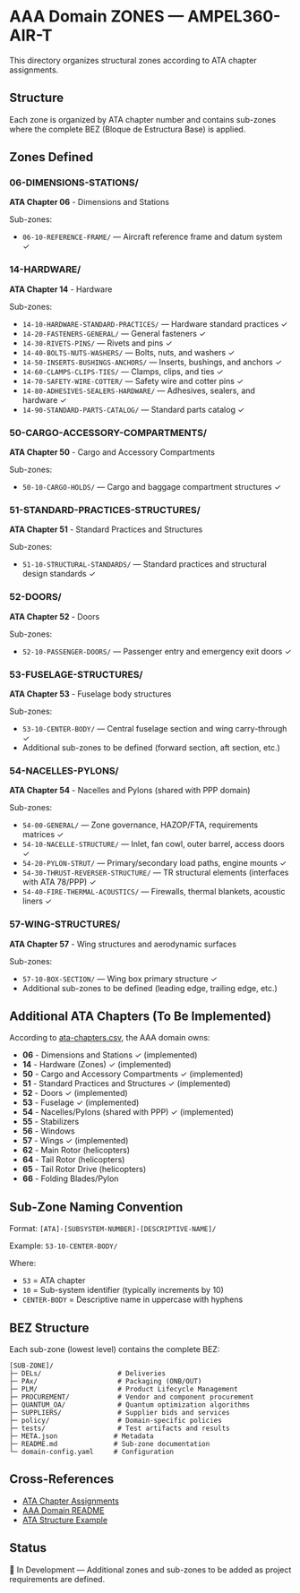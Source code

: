 # AAA Domain ZONES — AMPEL360-AIR-T

This directory organizes structural zones according to ATA chapter assignments.

## Structure

Each zone is organized by ATA chapter number and contains sub-zones where the complete BEZ (Bloque de Estructura Base) is applied.

## Zones Defined

### 06-DIMENSIONS-STATIONS/
**ATA Chapter 06** - Dimensions and Stations

Sub-zones:
- `06-10-REFERENCE-FRAME/` — Aircraft reference frame and datum system ✓

### 14-HARDWARE/
**ATA Chapter 14** - Hardware

Sub-zones:
- `14-10-HARDWARE-STANDARD-PRACTICES/` — Hardware standard practices ✓
- `14-20-FASTENERS-GENERAL/` — General fasteners ✓
- `14-30-RIVETS-PINS/` — Rivets and pins ✓
- `14-40-BOLTS-NUTS-WASHERS/` — Bolts, nuts, and washers ✓
- `14-50-INSERTS-BUSHINGS-ANCHORS/` — Inserts, bushings, and anchors ✓
- `14-60-CLAMPS-CLIPS-TIES/` — Clamps, clips, and ties ✓
- `14-70-SAFETY-WIRE-COTTER/` — Safety wire and cotter pins ✓
- `14-80-ADHESIVES-SEALERS-HARDWARE/` — Adhesives, sealers, and hardware ✓
- `14-90-STANDARD-PARTS-CATALOG/` — Standard parts catalog ✓

### 50-CARGO-ACCESSORY-COMPARTMENTS/
**ATA Chapter 50** - Cargo and Accessory Compartments

Sub-zones:
- `50-10-CARGO-HOLDS/` — Cargo and baggage compartment structures ✓

### 51-STANDARD-PRACTICES-STRUCTURES/
**ATA Chapter 51** - Standard Practices and Structures

Sub-zones:
- `51-10-STRUCTURAL-STANDARDS/` — Standard practices and structural design standards ✓

### 52-DOORS/
**ATA Chapter 52** - Doors

Sub-zones:
- `52-10-PASSENGER-DOORS/` — Passenger entry and emergency exit doors ✓

### 53-FUSELAGE-STRUCTURES/
**ATA Chapter 53** - Fuselage body structures

Sub-zones:
- `53-10-CENTER-BODY/` — Central fuselage section and wing carry-through ✓
- Additional sub-zones to be defined (forward section, aft section, etc.)

### 54-NACELLES-PYLONS/
**ATA Chapter 54** - Nacelles and Pylons (shared with PPP domain)

Sub-zones:
- `54-00-GENERAL/` — Zone governance, HAZOP/FTA, requirements matrices ✓
- `54-10-NACELLE-STRUCTURE/` — Inlet, fan cowl, outer barrel, access doors ✓
- `54-20-PYLON-STRUT/` — Primary/secondary load paths, engine mounts ✓
- `54-30-THRUST-REVERSER-STRUCTURE/` — TR structural elements (interfaces with ATA 78/PPP) ✓
- `54-40-FIRE-THERMAL-ACOUSTICS/` — Firewalls, thermal blankets, acoustic liners ✓

### 57-WING-STRUCTURES/
**ATA Chapter 57** - Wing structures and aerodynamic surfaces

Sub-zones:
- `57-10-BOX-SECTION/` — Wing box primary structure ✓
- Additional sub-zones to be defined (leading edge, trailing edge, etc.)

## Additional ATA Chapters (To Be Implemented)

According to [ata-chapters.csv](../../../../1-DIMENSIONS/CANONICAL-TAXONOMY/ata-chapters.csv), the AAA domain owns:

- **06** - Dimensions and Stations ✓ (implemented)
- **14** - Hardware (Zones) ✓ (implemented)
- **50** - Cargo and Accessory Compartments ✓ (implemented)
- **51** - Standard Practices and Structures ✓ (implemented)
- **52** - Doors ✓ (implemented)
- **53** - Fuselage ✓ (implemented)
- **54** - Nacelles/Pylons (shared with PPP) ✓ (implemented)
- **55** - Stabilizers
- **56** - Windows
- **57** - Wings ✓ (implemented)
- **62** - Main Rotor (helicopters)
- **64** - Tail Rotor (helicopters)
- **65** - Tail Rotor Drive (helicopters)
- **66** - Folding Blades/Pylon

## Sub-Zone Naming Convention

Format: `[ATA]-[SUBSYSTEM-NUMBER]-[DESCRIPTIVE-NAME]/`

Example: `53-10-CENTER-BODY/`

Where:
- `53` = ATA chapter
- `10` = Sub-system identifier (typically increments by 10)
- `CENTER-BODY` = Descriptive name in uppercase with hyphens

## BEZ Structure

Each sub-zone (lowest level) contains the complete BEZ:

```
[SUB-ZONE]/
├─ DELs/                   # Deliveries
├─ PAx/                    # Packaging (ONB/OUT)
├─ PLM/                    # Product Lifecycle Management
├─ PROCUREMENT/            # Vendor and component procurement
├─ QUANTUM_OA/             # Quantum optimization algorithms
├─ SUPPLIERS/              # Supplier bids and services
├─ policy/                 # Domain-specific policies
├─ tests/                  # Test artifacts and results
├─ META.json              # Metadata
├─ README.md              # Sub-zone documentation
└─ domain-config.yaml     # Configuration
```

## Cross-References

- [ATA Chapter Assignments](../../../../1-DIMENSIONS/CANONICAL-TAXONOMY/ata-chapters.README.md)
- [AAA Domain README](../README.md)
- [ATA Structure Example](../ATA-STRUCTURE-EXAMPLE.md)

## Status

🚧 In Development — Additional zones and sub-zones to be added as project requirements are defined.
